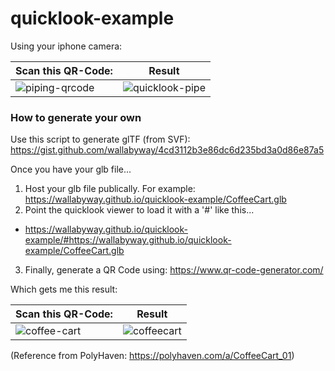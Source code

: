 # quicklook-example

Using your iphone camera:

| Scan this QR-Code:  | Result  |
| ------------- | ------------- |
| ![piping-qrcode](https://user-images.githubusercontent.com/440241/151074341-65a57e56-1170-4469-a475-466884ff1315.JPG)  | ![quicklook-pipe](https://user-images.githubusercontent.com/440241/151074815-a8874171-b4b8-4c3b-8184-a2c1b064d009.gif)  |





### How to generate your own
Use this script to generate glTF (from SVF): https://gist.github.com/wallabyway/4cd3112b3e86dc6d235bd3a0d86e87a5

Once you have your glb file...

1. Host your glb file publically. For example: https://wallabyway.github.io/quicklook-example/CoffeeCart.glb
2. Point the quicklook viewer to load it with a '#' like this...
-  https://wallabyway.github.io/quicklook-example/#https://wallabyway.github.io/quicklook-example/CoffeeCart.glb
3. Finally, generate a QR Code using: https://www.qr-code-generator.com/

Which gets me this result:

| Scan this QR-Code:  | Result  |
| ------------- | ------------- |
| ![coffee-cart](https://user-images.githubusercontent.com/440241/151076513-950f0660-8631-48ee-984a-6fe54e223463.JPG) | ![coffeecart](https://cdn.polyhaven.com/asset_img/primary/CoffeeCart_01.png?height=780) |

(Reference from PolyHaven: https://polyhaven.com/a/CoffeeCart_01)

